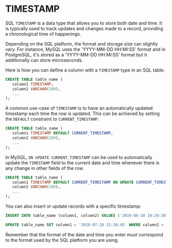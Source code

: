 # TIMESTAMP

SQL `TIMESTAMP` is a data type that allows you to store both date and time. It is typically used to track updates and changes made to a record, providing a chronological time of happenings.

Depending on the SQL platform, the format and storage size can slightly vary. For instance, MySQL uses the 'YYYY-MM-DD HH:MI:SS' format and in PostgreSQL, it's stored as a 'YYYY-MM-DD HH:MI:SS' format but it additionally can store microseconds.

Here is how you can define a column with a `TIMESTAMP` type in an SQL table:

```sql
CREATE TABLE table_name (
   column1 TIMESTAMP,
   column2 VARCHAR(100),
   ...
);
```

A common use-case of `TIMESTAMP` is to have an automatically updated timestamp each time the row is updated. This can be achieved by setting the `DEFAULT` constraint to `CURRENT_TIMESTAMP`:

```sql
CREATE TABLE table_name (
   column1 TIMESTAMP DEFAULT CURRENT_TIMESTAMP,
   column2 VARCHAR(100),
   ...
);
```

In MySQL, `ON UPDATE CURRENT_TIMESTAMP` can be used to automatically update the `TIMESTAMP` field to the current date and time whenever there is any change in other fields of the row. 

```sql
CREATE TABLE table_name (
   column1 TIMESTAMP DEFAULT CURRENT_TIMESTAMP ON UPDATE CURRENT_TIMESTAMP,
   column2 VARCHAR(100),
   ...
);
```

You can also insert or update records with a specific timestamp:

```sql
INSERT INTO table_name (column1, column2) VALUES ('2019-06-10 10:20:30', 'example data');

UPDATE table_name SET column1 = '2020-07-20 15:30:45' WHERE column2 = 'example data';
```

Remember that the format of the date and time you enter must correspond to the format used by the SQL platform you are using.
